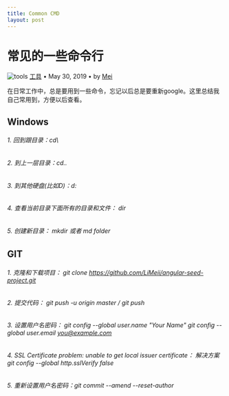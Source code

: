 ```yaml
---
title: Common CMD
layout: post
---
```


# 常见的一些命令行

<div class="title-meta">
    <span><img class="title-category-img" src="../../../assets/images/categories/github.svg" alt="tools"></span>
    <span><a class="github-link" href="/2018/09/19/issues-tools.html">工具</a></span>
    <span class="title-bullet">•</span>
    <span>May 30, 2019</span>
    <span class="title-bullet">•</span>
    <span>by <a class="github-link" href="http://github.com/limeii" title="http://github.com/limeii">Mei</a></span>
</div>

在日常工作中，总是要用到一些命令，忘记以后总是要重新google。这里总结我自己常用到，方便以后查看。


## Windows

###### 1. 回到跟目录：cd\
###### 2. 到上一层目录：cd..
###### 3. 到其他硬盘(比如D)：d:
###### 4. 查看当前目录下面所有的目录和文件： dir
###### 5. 创建新目录： mkdir 或者 md folder



## GIT

###### 1. 克隆和下载项目： git clone  https://github.com/LiMeii/angular-seed-project.git
###### 2. 提交代码： git push -u origin master / git push
###### 3. 设置用户名密码： git config --global user.name "Your Name"  git config --global user.email you@example.com
###### 4. SSL Certificate problem: unable to get local issuer certificate： 解决方案 git config --global http.sslVerify false
###### 5. 重新设置用户名密码：git commit --amend --reset-author
    



